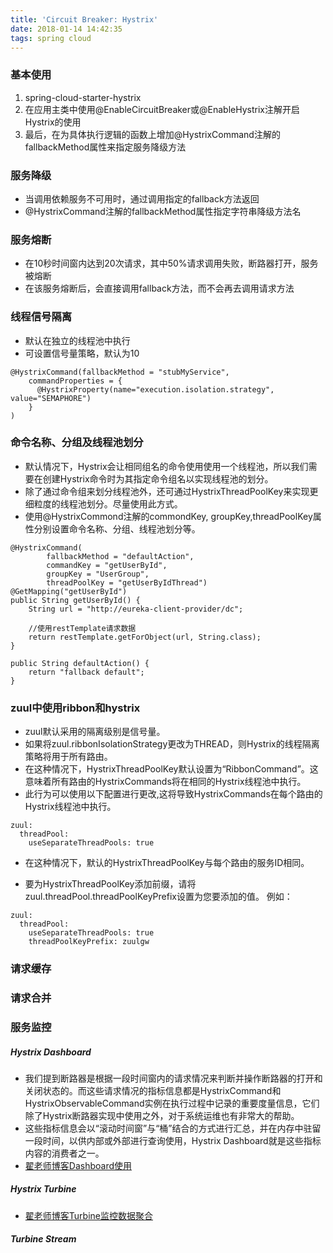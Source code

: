 ```yaml
---
title: 'Circuit Breaker: Hystrix'
date: 2018-01-14 14:42:35
tags: spring cloud
---
```


### 基本使用
1. spring-cloud-starter-hystrix
2. 在应用主类中使用@EnableCircuitBreaker或@EnableHystrix注解开启Hystrix的使用
3. 最后，在为具体执行逻辑的函数上增加@HystrixCommand注解的fallbackMethod属性来指定服务降级方法

### 服务降级
* 当调用依赖服务不可用时，通过调用指定的fallback方法返回
* @HystrixCommand注解的fallbackMethod属性指定字符串降级方法名

### 服务熔断
* 在10秒时间窗内达到20次请求，其中50%请求调用失败，断路器打开，服务被熔断
* 在该服务熔断后，会直接调用fallback方法，而不会再去调用请求方法

### 线程信号隔离
* 默认在独立的线程池中执行
* 可设置信号量策略，默认为10

```
@HystrixCommand(fallbackMethod = "stubMyService",
    commandProperties = {
      @HystrixProperty(name="execution.isolation.strategy", value="SEMAPHORE")
    }
)
```

### 命令名称、分组及线程池划分
* 默认情况下，Hystrix会让相同组名的命令使用使用一个线程池，所以我们需要在创建Hystrix命令时为其指定命令组名以实现线程池的划分。
* 除了通过命令组来划分线程池外，还可通过HystrixThreadPoolKey来实现更细粒度的线程池划分。尽量使用此方式。
* 使用@HystrixCommond注解的commondKey, groupKey,threadPoolKey属性分别设置命令名称、分组、线程池划分等。

```
@HystrixCommand(
        fallbackMethod = "defaultAction", 
        commandKey = "getUserById", 
        groupKey = "UserGroup", 
        threadPoolKey = "getUserByIdThread")
@GetMapping("getUserById")
public String getUserById() {
    String url = "http://eureka-client-provider/dc";

    //使用restTemplate请求数据
    return restTemplate.getForObject(url, String.class);
}

public String defaultAction() {
    return "fallback default";
}
```

### zuul中使用ribbon和hystrix
* zuul默认采用的隔离级别是信号量。
* 如果将zuul.ribbonIsolationStrategy更改为THREAD，则Hystrix的线程隔离策略将用于所有路由。
* 在这种情况下，HystrixThreadPoolKey默认设置为“RibbonCommand”。这意味着所有路由的HystrixCommands将在相同的Hystrix线程池中执行。
* 此行为可以使用以下配置进行更改,这将导致HystrixCommands在每个路由的Hystrix线程池中执行。

```
zuul:
  threadPool:
    useSeparateThreadPools: true
```
* 在这种情况下，默认的HystrixThreadPoolKey与每个路由的服务ID相同。

* 要为HystrixThreadPoolKey添加前缀，请将zuul.threadPool.threadPoolKeyPrefix设置为您要添加的值。 例如：

```
zuul:
  threadPool:
    useSeparateThreadPools: true
    threadPoolKeyPrefix: zuulgw
```


### 请求缓存


### 请求合并

### 服务监控


##### Hystrix Dashboard
* 我们提到断路器是根据一段时间窗内的请求情况来判断并操作断路器的打开和关闭状态的。而这些请求情况的指标信息都是HystrixCommand和HystrixObservableCommand实例在执行过程中记录的重要度量信息，它们除了Hystrix断路器实现中使用之外，对于系统运维也有非常大的帮助。
* 这些指标信息会以“滚动时间窗”与“桶”结合的方式进行汇总，并在内存中驻留一段时间，以供内部或外部进行查询使用，Hystrix Dashboard就是这些指标内容的消费者之一。
* [翟老师博客Dashboard使用](http://blog.didispace.com/spring-cloud-starter-dalston-5-1/)

##### Hystrix Turbine
* [翟老师博客Turbine监控数据聚合](http://blog.didispace.com/spring-cloud-starter-dalston-5-2/)
##### Turbine Stream
